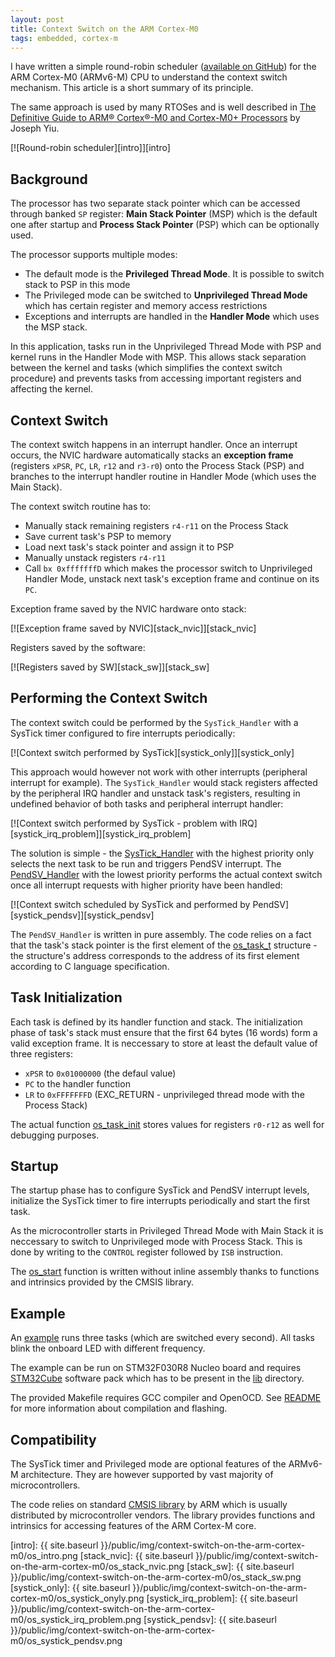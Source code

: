 ```yaml
---
layout: post
title: Context Switch on the ARM Cortex-M0
tags: embedded, cortex-m
---
```


I have written a simple round-robin scheduler ([available on GitHub][1]) for the
ARM Cortex-M0 (ARMv6-M) CPU to understand the context switch mechanism. This
article is a short summary of its principle.

The same approach is used by many RTOSes and is well described in
[The Definitive Guide to ARM® Cortex®-M0 and Cortex-M0+ Processors][2] by
Joseph Yiu.

[![Round-robin scheduler][intro]][intro]

<!--more-->

## Background

The processor has two separate stack pointer which can be accessed through banked
``SP`` register: **Main Stack Pointer** (MSP) which is the default one after
startup and **Process Stack Pointer** (PSP) which can be optionally used.

The processor supports multiple modes:

  - The default mode is the **Privileged Thread Mode**. It is possible to switch
    stack to PSP in this mode
  - The Privileged mode can be switched to **Unprivileged Thread Mode** which has
    certain register and memory access restrictions
  - Exceptions and interrupts are handled in the **Handler Mode** which uses the
    MSP stack.

In this application, tasks run in the Unprivileged Thread Mode with PSP and
kernel runs in the Handler Mode with MSP. This allows stack separation
between the kernel and tasks (which simplifies the context switch procedure) and
prevents tasks from accessing important registers and affecting the kernel.

## Context Switch

The context switch happens in an interrupt handler. Once an interrupt occurs,
the NVIC hardware automatically stacks an **exception frame** (registers
``xPSR``, ``PC``, ``LR``, ``r12`` and ``r3-r0``) onto the Process Stack (PSP)
and branches to the interrupt handler routine in Handler Mode (which uses the
Main Stack).

The context switch routine has to:

  - Manually stack remaining registers ``r4-r11`` on the Process Stack
  - Save current task's PSP to memory
  - Load next task's stack pointer and assign it to PSP
  - Manually unstack registers ``r4-r11``
  - Call ``bx 0xfffffffD`` which makes the processor switch to Unprivileged
    Handler Mode, unstack next task's exception frame and continue on its ``PC``.

Exception frame saved by the NVIC hardware onto stack:

[![Exception frame saved by NVIC][stack_nvic]][stack_nvic]

Registers saved by the software:

[![Registers saved by SW][stack_sw]][stack_sw]

## Performing the Context Switch

The context switch could be performed by the ``SysTick_Handler`` with a SysTick
timer configured to fire interrupts periodically:

[![Context switch performed by SysTick][systick_only]][systick_only]

This approach would however not work with other interrupts (peripheral interrupt
for example). The ``SysTick_Handler`` would stack registers affected by the
peripheral IRQ handler and unstack task's registers, resulting in undefined
behavior of both tasks and peripheral interrupt handler:

[![Context switch performed by SysTick - problem with IRQ][systick_irq_problem]][systick_irq_problem]

The solution is simple - the [SysTick_Handler][3] with the highest priority
only selects the next task to be run and triggers PendSV interrupt.
The [PendSV_Handler][4] with the lowest priority performs the actual
context switch once all interrupt requests with higher priority have been
handled:

[![Context switch scheduled by SysTick and performed by PendSV][systick_pendsv]][systick_pendsv]

The ``PendSV_Handler`` is written in pure assembly. The code relies on a fact
that the task's stack pointer is the first element of the [os_task_t][5]
structure - the structure's address corresponds to the address of its first
element according to C language specification.

## Task Initialization

Each task is defined by its handler function and stack. The initialization phase
of task's stack must ensure that the first 64 bytes (16 words) form a valid
exception frame. It is neccessary to store at least the default value of three
registers:

  - ``xPSR`` to ``0x01000000`` (the defaul value)
  - ``PC`` to the handler function
  - ``LR`` to ``0xFFFFFFFD`` (EXC_RETURN - unprivileged thread mode with the
    Process Stack)

The actual function [os_task_init][6] stores values for registers ``r0-r12`` as
well for debugging purposes.

## Startup

The startup phase has to configure SysTick and PendSV interrupt levels,
initialize the SysTick timer to fire interrupts periodically and start the
first task.

As the microcontroller starts in Privileged Thread Mode with Main Stack it is
neccessary to switch to Unprivileged mode with Process Stack. This is done by
writing to the ``CONTROL`` register followed by ``ISB`` instruction.

The [os_start][7] function is written without inline assembly thanks to
functions and intrinsics provided by the CMSIS library.

## Example

An [example][8] runs three tasks (which are switched every second). All tasks
blink the onboard LED with different frequency.

The example can be run on STM32F030R8 Nucleo board and requires [STM32Cube][9]
software pack which has to be present in the [lib][10] directory.

The provided Makefile requires GCC compiler and OpenOCD. See
[README][11] for more information about compilation and flashing.

## Compatibility

The SysTick timer and Privileged mode are optional features of the ARMv6-M
architecture. They are however supported by vast majority of microcontrollers.

The code relies on standard [CMSIS library][12] by ARM which is usually
distributed by microcontroller vendors. The library provides functions and
intrinsics for accessing features of the ARM Cortex-M core.

[1]: https://github.com/adamheinrich/os.h/tree/blog_2016_07
[2]: http://store.elsevier.com/The-Definitive-Guide-to-ARM%C2%AE-Cortex%C2%AE-M0-and-Cortex-M0+-Processors/Joseph-Yiu/isbn-9780128032770/
[3]: https://github.com/adamheinrich/os.h/blob/blog_2016_07/src/os.c#L104
[4]: https://github.com/adamheinrich/os.h/blob/blog_2016_07/src/os_pendsv_handler.s
[5]: https://github.com/adamheinrich/os.h/blob/blog_2016_07/src/os.c#L8
[6]: https://github.com/adamheinrich/os.h/blob/blog_2016_07/src/os.c#L40
[7]: https://github.com/adamheinrich/os.h/blob/blog_2016_07/src/os.c#L82
[8]: https://github.com/adamheinrich/os.h/blob/blog_2016_07/examples/stm32f030x8/main.c
[9]: http://www.st.com/content/st_com/en/products/embedded-software/mcus-embedded-software/stm32-embedded-software/stm32cube-embedded-software.html?querycriteria=productId=LN1897
[10]: https://github.com/adamheinrich/os.h/tree/blog_2016_07/examples/lib
[11]: https://github.com/adamheinrich/os.h/blob/blog_2016_07/examples/stm32f030x8
[12]: http://www.arm.com/products/processors/cortex-m/cortex-microcontroller-software-interface-standard.php

[intro]: {{ site.baseurl }}/public/img/context-switch-on-the-arm-cortex-m0/os_intro.png
[stack_nvic]: {{ site.baseurl }}/public/img/context-switch-on-the-arm-cortex-m0/os_stack_nvic.png
[stack_sw]: {{ site.baseurl }}/public/img/context-switch-on-the-arm-cortex-m0/os_stack_sw.png
[systick_only]: {{ site.baseurl }}/public/img/context-switch-on-the-arm-cortex-m0/os_systick_onyly.png
[systick_irq_problem]: {{ site.baseurl }}/public/img/context-switch-on-the-arm-cortex-m0/os_systick_irq_problem.png
[systick_pendsv]: {{ site.baseurl }}/public/img/context-switch-on-the-arm-cortex-m0/os_systick_pendsv.png